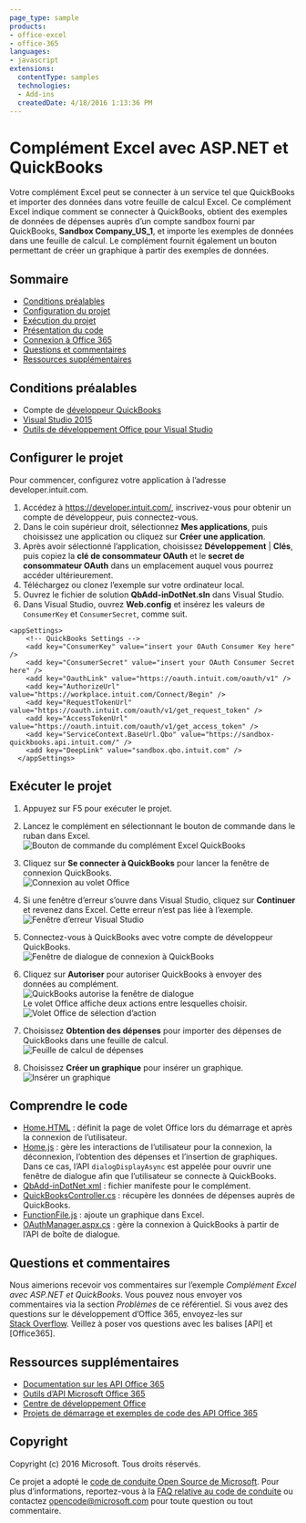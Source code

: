 ```yaml
---
page_type: sample
products:
- office-excel
- office-365
languages:
- javascript
extensions:
  contentType: samples
  technologies:
  - Add-ins
  createdDate: 4/18/2016 1:13:36 PM
---
```

# <a name="excel-add-in-with-aspnet-and-quickbooks"></a>Complément Excel avec ASP.NET et QuickBooks

Votre complément Excel peut se connecter à un service tel que QuickBooks et importer des données dans votre feuille de calcul Excel. Ce complément Excel indique comment se connecter à QuickBooks, obtient des exemples de données de dépenses auprès d’un compte sandbox fourni par QuickBooks, **Sandbox Company_US_1**, et importe les exemples de données dans une feuille de calcul. Le complément fournit également un bouton permettant de créer un graphique à partir des exemples de données.

## <a name="table-of-contents"></a>Sommaire

* [Conditions préalables](#prerequisites)
* [Configuration du projet](#configure-the-project)
* [Exécution du projet](#run-the-project)
* [Présentation du code](#understand-the-code)
* [Connexion à Office 365](#connect-to-office-365)
* [Questions et commentaires](#questions-and-comments)
* [Ressources supplémentaires](#additional-resources)

## <a name="prerequisites"></a>Conditions préalables

* Compte de [développeur QuickBooks](https://developer.intuit.com/)
* [Visual Studio 2015](https://www.visualstudio.com/downloads/download-visual-studio-vs.aspx)
* [Outils de développement Office pour Visual Studio](https://www.visualstudio.com/en-us/features/office-tools-vs.aspx)

## <a name="configure-the-project"></a>Configurer le projet

Pour commencer, configurez votre application à l’adresse developer.intuit.com.

1. Accédez à https://developer.intuit.com/, inscrivez-vous pour obtenir un compte de développeur, puis connectez-vous.
2. Dans le coin supérieur droit, sélectionnez **Mes applications**, puis choisissez une application ou cliquez sur **Créer une application**. 
3. Après avoir sélectionné l’application, choisissez **Développement** | **Clés**, puis copiez la **clé de consommateur OAuth** et le **secret de consommateur OAuth** dans un emplacement auquel vous pourrez accéder ultérieurement.
4. Téléchargez ou clonez l’exemple sur votre ordinateur local.
5. Ouvrez le fichier de solution **QbAdd-inDotNet.sln** dans Visual Studio.
6. Dans Visual Studio, ouvrez **Web.config** et insérez les valeurs de `ConsumerKey` et `ConsumerSecret`, comme suit.

```
<appSettings>
    <!-- QuickBooks Settings -->
    <add key="ConsumerKey" value="insert your OAuth Consumer Key here" />
    <add key="ConsumerSecret" value="insert your OAuth Consumer Secret here" />
    <add key="OauthLink" value="https://oauth.intuit.com/oauth/v1" />
    <add key="AuthorizeUrl" value="https://workplace.intuit.com/Connect/Begin" />
    <add key="RequestTokenUrl" value="https://oauth.intuit.com/oauth/v1/get_request_token" />
    <add key="AccessTokenUrl" value="https://oauth.intuit.com/oauth/v1/get_access_token" />
    <add key="ServiceContext.BaseUrl.Qbo" value="https://sandbox-quickbooks.api.intuit.com/" />
    <add key="DeepLink" value="sandbox.qbo.intuit.com" />
  </appSettings>
```

## <a name="run-the-project"></a>Exécuter le projet

1. Appuyez sur F5 pour exécuter le projet.

2. Lancez le complément en sélectionnant le bouton de commande dans le ruban dans Excel.<br>![Bouton de commande du complément Excel QuickBooks](../readme-images/readme_command_image.PNG)  

3. Cliquez sur **Se connecter à QuickBooks** pour lancer la fenêtre de connexion QuickBooks.<br>![Connexion au volet Office](../readme-images/readme_image_taskpane.PNG)

4. Si une fenêtre d’erreur s’ouvre dans Visual Studio, cliquez sur **Continuer** et revenez dans Excel. Cette erreur n’est pas liée à l’exemple.<br>![Fenêtre d’erreur Visual Studio](../readme-images/readme_image_error.PNG)

5. Connectez-vous à QuickBooks avec votre compte de développeur QuickBooks.<br>![Fenêtre de dialogue de connexion à QuickBooks](../readme-images/readme_image_signin.PNG)

6. Cliquez sur **Autoriser** pour autoriser QuickBooks à envoyer des données au complément.<br>![QuickBooks autorise la fenêtre de dialogue](../readme-images/readme_image_authorize.PNG) <br> Le volet Office affiche deux actions entre lesquelles choisir. <br>![Volet Office de sélection d’action](../readme-images/readme_image_action.PNG)

8. Choisissez **Obtention des dépenses** pour importer des dépenses de QuickBooks dans une feuille de calcul. <br>![Feuille de calcul de dépenses](../readme-images/readme_image_expenses.PNG)

9. Choisissez **Créer un graphique** pour insérer un graphique. <br>![Insérer un graphique](../readme-images/readme_image_chart.PNG)

## <a name="understand-the-code"></a>Comprendre le code

* [Home.HTML](QbAdd-inDotNetWeb/Home.html) : définit la page de volet Office lors du démarrage et après la connexion de l’utilisateur.
* [Home.js](QbAdd-inDotNetWeb/Home.js) : gère les interactions de l’utilisateur pour la connexion, la déconnexion, l’obtention des dépenses et l’insertion de graphiques. Dans ce cas, l’API `dialogDisplayAsync` est appelée pour ouvrir une fenêtre de dialogue afin que l’utilisateur se connecte à QuickBooks.
* [QbAdd-inDotNet.xml](QbAdd-inDotNet/QbAdd-inDotNetManifest/QbAdd-inDotNet.xml) : fichier manifeste pour le complément. 
* [QuickBooksController.cs](QbAdd-inDotNetWeb/Controllers/QuickBooksController.cs) : récupère les données de dépenses auprès de QuickBooks.
* [FunctionFile.js](QbAdd-inDotNetWeb/Functions/FunctionFile.js) : ajoute un graphique dans Excel.
* [OAuthManager.aspx.cs](QbAdd-inDotNetWeb/OAuthManager.aspx.cs) : gère la connexion à QuickBooks à partir de l’API de boîte de dialogue.

## <a name="questions-and-comments"></a>Questions et commentaires

Nous aimerions recevoir vos commentaires sur l’exemple *Complément Excel avec ASP.NET et QuickBooks*. Vous pouvez nous envoyer vos commentaires via la section *Problèmes* de ce référentiel. Si vous avez des questions sur le développement d’Office 365, envoyez-les sur [Stack Overflow](http://stackoverflow.com/questions/tagged/Office365+API). Veillez à poser vos questions avec les balises [API] et [Office365].

## <a name="additional-resources"></a>Ressources supplémentaires

* [Documentation sur les API Office 365](http://msdn.microsoft.com/office/office365/howto/platform-development-overview)
* [Outils d’API Microsoft Office 365](https://visualstudiogallery.msdn.microsoft.com/a15b85e6-69a7-4fdf-adda-a38066bb5155)
* [Centre de développement Office](http://dev.office.com/)
* [Projets de démarrage et exemples de code des API Office 365](http://msdn.microsoft.com/en-us/office/office365/howto/starter-projects-and-code-samples)

## <a name="copyright"></a>Copyright
Copyright (c) 2016 Microsoft. Tous droits réservés.


Ce projet a adopté le [code de conduite Open Source de Microsoft](https://opensource.microsoft.com/codeofconduct/). Pour plus d’informations, reportez-vous à la [FAQ relative au code de conduite](https://opensource.microsoft.com/codeofconduct/faq/) ou contactez [opencode@microsoft.com](mailto:opencode@microsoft.com) pour toute question ou tout commentaire.
